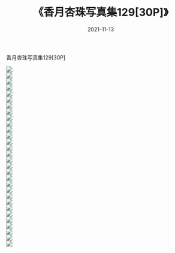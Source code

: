 ﻿---
layout: post
title:  《香月杏珠写真集129[30P]》
date:   2021-11-13
img: http://pic.660000.xyz/1:/性感/2021/香月杏珠写真集129[30P]/000.jpg
categories: [美女, 清纯, 唯美]
---

香月杏珠写真集129[30P]

  ![](http://pic.660000.xyz/1:/性感/2021/香月杏珠写真集129[30P]/001.jpg) <br> ![](http://pic.660000.xyz/1:/性感/2021/香月杏珠写真集129[30P]/002.jpg) <br> ![](http://pic.660000.xyz/1:/性感/2021/香月杏珠写真集129[30P]/003.jpg) <br> ![](http://pic.660000.xyz/1:/性感/2021/香月杏珠写真集129[30P]/004.jpg) <br> ![](http://pic.660000.xyz/1:/性感/2021/香月杏珠写真集129[30P]/005.jpg) <br> ![](http://pic.660000.xyz/1:/性感/2021/香月杏珠写真集129[30P]/006.jpg) <br> ![](http://pic.660000.xyz/1:/性感/2021/香月杏珠写真集129[30P]/007.jpg) <br> ![](http://pic.660000.xyz/1:/性感/2021/香月杏珠写真集129[30P]/008.jpg) <br> ![](http://pic.660000.xyz/1:/性感/2021/香月杏珠写真集129[30P]/009.jpg) <br> ![](http://pic.660000.xyz/1:/性感/2021/香月杏珠写真集129[30P]/010.jpg) <br> ![](http://pic.660000.xyz/1:/性感/2021/香月杏珠写真集129[30P]/011.jpg) <br> ![](http://pic.660000.xyz/1:/性感/2021/香月杏珠写真集129[30P]/012.jpg) <br> ![](http://pic.660000.xyz/1:/性感/2021/香月杏珠写真集129[30P]/013.jpg) <br> ![](http://pic.660000.xyz/1:/性感/2021/香月杏珠写真集129[30P]/014.jpg) <br> ![](http://pic.660000.xyz/1:/性感/2021/香月杏珠写真集129[30P]/015.jpg) <br> ![](http://pic.660000.xyz/1:/性感/2021/香月杏珠写真集129[30P]/016.jpg) <br> ![](http://pic.660000.xyz/1:/性感/2021/香月杏珠写真集129[30P]/017.jpg) <br> ![](http://pic.660000.xyz/1:/性感/2021/香月杏珠写真集129[30P]/018.jpg) <br> ![](http://pic.660000.xyz/1:/性感/2021/香月杏珠写真集129[30P]/019.jpg) <br> ![](http://pic.660000.xyz/1:/性感/2021/香月杏珠写真集129[30P]/020.jpg) <br> ![](http://pic.660000.xyz/1:/性感/2021/香月杏珠写真集129[30P]/021.jpg) <br> ![](http://pic.660000.xyz/1:/性感/2021/香月杏珠写真集129[30P]/022.jpg) <br> ![](http://pic.660000.xyz/1:/性感/2021/香月杏珠写真集129[30P]/023.jpg) <br> ![](http://pic.660000.xyz/1:/性感/2021/香月杏珠写真集129[30P]/024.jpg) <br> ![](http://pic.660000.xyz/1:/性感/2021/香月杏珠写真集129[30P]/025.jpg) <br> ![](http://pic.660000.xyz/1:/性感/2021/香月杏珠写真集129[30P]/026.jpg) <br> ![](http://pic.660000.xyz/1:/性感/2021/香月杏珠写真集129[30P]/027.jpg) <br> ![](http://pic.660000.xyz/1:/性感/2021/香月杏珠写真集129[30P]/028.jpg) <br> ![](http://pic.660000.xyz/1:/性感/2021/香月杏珠写真集129[30P]/029.jpg) <br> ![](http://pic.660000.xyz/1:/性感/2021/香月杏珠写真集129[30P]/030.jpg) <br>